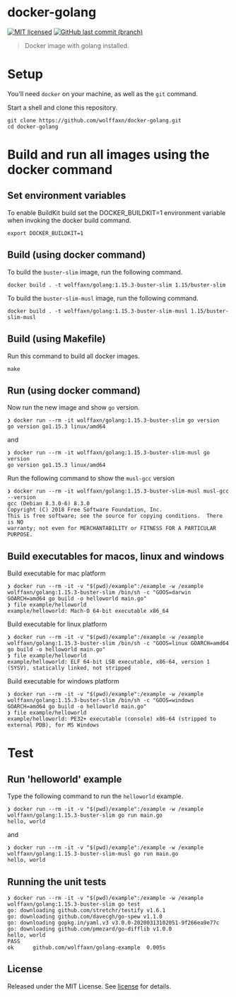 # docker-golang

[![MIT licensed](https://img.shields.io/badge/license-MIT-blue.svg)](https://opensource.org/licenses/MIT)
[![GitHub last commit (branch)](https://img.shields.io/github/last-commit/wolffaxn/docker-golang/master.svg)](https://github.com/wolffaxn/docker-golang)

> Docker image with golang installed.

# Setup

You'll need `docker` on your machine, as well as the `git` command.

Start a shell and clone this repository.

```
git clone https://github.com/wolffaxn/docker-golang.git
cd docker-golang
```

# Build and run all images using the docker command

## Set environment variables

To enable BuildKit build set the DOCKER_BUILDKIT=1 environment variable when invoking the docker build command.

```
export DOCKER_BUILDKIT=1
```

## Build (using docker command)

To build the `buster-slim` image, run the following command.

```
docker build . -t wolffaxn/golang:1.15.3-buster-slim 1.15/buster-slim
```

To build the `buster-slim-musl` image, run the following command.

```
docker build . -t wolffaxn/golang:1.15.3-buster-slim-musl 1.15/buster-slim-musl
```

## Build (using Makefile)

Run this command to build all docker images.

```
make
```

## Run (using docker command)

Now run the new image and show `go` version.

```
❯ docker run --rm -it wolffaxn/golang:1.15.3-buster-slim go version
go version go1.15.3 linux/amd64
```

and

```
❯ docker run --rm -it wolffaxn/golang:1.15.3-buster-slim-musl go version
go version go1.15.3 linux/amd64
```

Run the following command to show the `musl-gcc` version

```
❯ docker run --rm -it wolffaxn/golang:1.15.3-buster-slim-musl musl-gcc --version
gcc (Debian 8.3.0-6) 8.3.0
Copyright (C) 2018 Free Software Foundation, Inc.
This is free software; see the source for copying conditions.  There is NO
warranty; not even for MERCHANTABILITY or FITNESS FOR A PARTICULAR PURPOSE.
```

## Build executables for macos, linux and windows

Build executable for mac platform

```
❯ docker run --rm -it -v "$(pwd)/example":/example -w /example wolffaxn/golang:1.15.3-buster-slim /bin/sh -c "GOOS=darwin GOARCH=amd64 go build -o helloworld main.go"
❯ file example/helloworld
example/helloworld: Mach-O 64-bit executable x86_64
```

Build executable for linux platform

```
❯ docker run --rm -it -v "$(pwd)/example":/example -w /example wolffaxn/golang:1.15.3-buster-slim /bin/sh -c "GOOS=linux GOARCH=amd64 go build -o helloworld main.go"
❯ file example/helloworld
example/helloworld: ELF 64-bit LSB executable, x86-64, version 1 (SYSV), statically linked, not stripped
```

Build executable for windows platform

```
❯ docker run --rm -it -v "$(pwd)/example":/example -w /example wolffaxn/golang:1.15.3-buster-slim /bin/sh -c "GOOS=windows GOARCH=amd64 go build -o helloworld main.go"
❯ file example/helloworld
example/helloworld: PE32+ executable (console) x86-64 (stripped to external PDB), for MS Windows
```

# Test

## Run 'helloworld' example

Type the following command to run the `helloworld` example.

```
❯ docker run --rm -it -v "$(pwd)/example":/example -w /example wolffaxn/golang:1.15.3-buster-slim go run main.go
hello, world
```

and

```
❯ docker run --rm -it -v "$(pwd)/example":/example -w /example wolffaxn/golang:1.15.3-buster-slim-musl go run main.go
hello, world
```

## Running the unit tests

```
❯ docker run --rm -it -v "$(pwd)/example":/example -w /example wolffaxn/golang:1.15.3-buster-slim go test
go: downloading github.com/stretchr/testify v1.6.1
go: downloading github.com/davecgh/go-spew v1.1.0
go: downloading gopkg.in/yaml.v3 v3.0.0-20200313102051-9f266ea9e77c
go: downloading github.com/pmezard/go-difflib v1.0.0
hello, world
PASS
ok  	github.com/wolffaxn/golang-example	0.005s

```

## License

Released under the MIT License. See [license](LICENSE.md) for details.
